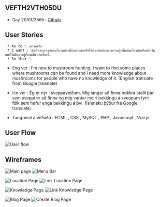 ## VEFTH2VTH05DU
   * Day 20/01/2565 : [Github](https://github.com/PMBenjamin-117/VEFTH2VTH05DU/wiki/Verkefni_1)

## User Stories
     * As to : การหาเห็ด
     * I want : ฉันต้องการหาสถานที่บางแห่งที่สามารถหาเห็ดได้และฉันต้องการความรู้เพิ่มเติมเกี่ยวกับเห็ดสำหรับคนที่ไม่มีความรู้เรื่องเกี่ยวกับเรื่องนี้ 
     * So that : 

   * Eng ver : I'm new to mushroom hunting. I want to find some places where mushrooms can be found and I need more knowledge about mushrooms for people who have no knowledge of it. (English translate from Google translate)
   * Ice ver : Ég er nýr í sveppaveiðum. Mig langar að finna nokkra staði þar sem sveppi er að finna og mig vantar meiri þekkingu á sveppum fyrir fólk sem hefur enga þekkingu á því. (Íslensku þýður frá Google translate)

   * Tungumál á vefsíða : HTML , CSS , MySQL , PHP , Javascript , Vue.js

## User Flow
![User flow](https://github.com/PMBenjamin-117/VEFTH2VTH05DU/blob/main/User_Flow.drawio.png)

## Wireframes
![Main page](https://github.com/PMBenjamin-117/VEFTH2VTH05DU/blob/main/Main_Page.drawio.png)
![Menu Bar](https://github.com/PMBenjamin-117/VEFTH2VTH05DU/blob/main/Menu_Bar.drawio.png)

![Location Page](https://github.com/PMBenjamin-117/VEFTH2VTH05DU/blob/main/Location_Page.drawio.png)
![Link Location Page](https://github.com/PMBenjamin-117/VEFTH2VTH05DU/blob/main/Link_Location_Page.drawio.png)

![Knowledge Page](https://github.com/PMBenjamin-117/VEFTH2VTH05DU/blob/main/Knowledge_Page.drawio.png)
![Link Knowledge Page](https://github.com/PMBenjamin-117/VEFTH2VTH05DU/blob/main/Link_Knowledge_Page.drawio.png)

![Blog Page](https://github.com/PMBenjamin-117/VEFTH2VTH05DU/blob/main/Blog_Page.drawio.png)
![Create Blog Page](https://github.com/PMBenjamin-117/VEFTH2VTH05DU/blob/main/Create_Blog_Page.drawio.png)
